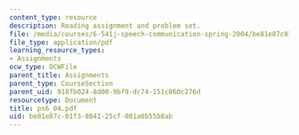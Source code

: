 ```yaml
---
content_type: resource
description: Reading assignment and problem set.
file: /media/courses/6-541j-speech-communication-spring-2004/be81e87c01f3864125cf081a6b55b8ab_ps6_04.pdf
file_type: application/pdf
learning_resource_types:
- Assignments
ocw_type: OCWFile
parent_title: Assignments
parent_type: CourseSection
parent_uid: 918fb024-8d00-9bf9-dc74-151c060c276d
resourcetype: Document
title: ps6_04.pdf
uid: be81e87c-01f3-8641-25cf-081a6b55b8ab
---
```

